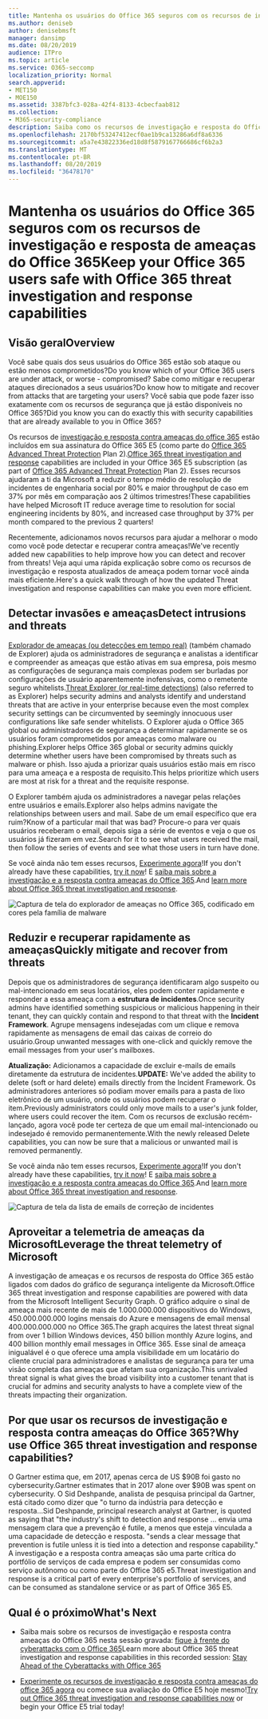 ```yaml
---
title: Mantenha os usuários do Office 365 seguros com os recursos de investigação e resposta de ameaças do Office 365
ms.author: deniseb
author: denisebmsft
manager: dansimp
ms.date: 08/20/2019
audience: ITPro
ms.topic: article
ms.service: O365-seccomp
localization_priority: Normal
search.appverid:
- MET150
- MOE150
ms.assetid: 3387bfc3-028a-42f4-8133-4cbecfaab812
ms.collection:
- M365-security-compliance
description: Saiba como os recursos de investigação e resposta do Office 365 podem ajudar sua organização a detectar invasões e ameaças, e reduzir rapidamente e recuperar contra ameaças.
ms.openlocfilehash: 2170bf53247412ecf0ae1b9ca13286a6df8a6336
ms.sourcegitcommit: a5a7e43822336ed18d8f5879167766686cf6b2a3
ms.translationtype: MT
ms.contentlocale: pt-BR
ms.lasthandoff: 08/20/2019
ms.locfileid: "36478170"
---
```

# <a name="keep-your-office-365-users-safe-with-office-365-threat-investigation-and-response-capabilities"></a><span data-ttu-id="8ad5f-103">Mantenha os usuários do Office 365 seguros com os recursos de investigação e resposta de ameaças do Office 365</span><span class="sxs-lookup"><span data-stu-id="8ad5f-103">Keep your Office 365 users safe with Office 365 threat investigation and response capabilities</span></span>

## <a name="overview"></a><span data-ttu-id="8ad5f-104">Visão geral</span><span class="sxs-lookup"><span data-stu-id="8ad5f-104">Overview</span></span>

<span data-ttu-id="8ad5f-105">Você sabe quais dos seus usuários do Office 365 estão sob ataque ou estão menos comprometidos?</span><span class="sxs-lookup"><span data-stu-id="8ad5f-105">Do you know which of your Office 365 users are under attack, or worse - compromised?</span></span> <span data-ttu-id="8ad5f-106">Sabe como mitigar e recuperar ataques direcionados a seus usuários?</span><span class="sxs-lookup"><span data-stu-id="8ad5f-106">Do know how to mitigate and recover from attacks that are targeting your users?</span></span> <span data-ttu-id="8ad5f-107">Você sabia que pode fazer isso exatamente com os recursos de segurança que já estão disponíveis no Office 365?</span><span class="sxs-lookup"><span data-stu-id="8ad5f-107">Did you know you can do exactly this with security capabilities that are already available to you in Office 365?</span></span> 
  
<span data-ttu-id="8ad5f-108">Os recursos de [investigação e resposta contra ameaças do office 365](office-365-ti.md) estão incluídos em sua assinatura do Office 365 E5 (como parte do [Office 365 Advanced Threat Protection](office-365-atp.md) Plan 2).</span><span class="sxs-lookup"><span data-stu-id="8ad5f-108">[Office 365 threat investigation and response](office-365-ti.md) capabilities are included in your Office 365 E5 subscription (as part of [Office 365 Advanced Threat Protection](office-365-atp.md) Plan 2).</span></span> <span data-ttu-id="8ad5f-109">Esses recursos ajudaram a ti da Microsoft a reduzir o tempo médio de resolução de incidentes de engenharia social por 80% e maior throughput de caso em 37% por mês em comparação aos 2 últimos trimestres!</span><span class="sxs-lookup"><span data-stu-id="8ad5f-109">These capabilities have helped Microsoft IT reduce average time to resolution for social engineering incidents by 80%, and increased case throughput by 37% per month compared to the previous 2 quarters!</span></span> 

<span data-ttu-id="8ad5f-110">Recentemente, adicionamos novos recursos para ajudar a melhorar o modo como você pode detectar e recuperar contra ameaças!</span><span class="sxs-lookup"><span data-stu-id="8ad5f-110">We've recently added new capabilities to help improve how you can detect and recover from threats!</span></span> <span data-ttu-id="8ad5f-111">Veja aqui uma rápida explicação sobre como os recursos de investigação e resposta atualizados de ameaça podem tornar você ainda mais eficiente.</span><span class="sxs-lookup"><span data-stu-id="8ad5f-111">Here's a quick walk through of how the updated Threat investigation and response capabilities can make you even more efficient.</span></span>
  
## <a name="detect-intrusions-and-threats"></a><span data-ttu-id="8ad5f-112">Detectar invasões e ameaças</span><span class="sxs-lookup"><span data-stu-id="8ad5f-112">Detect intrusions and threats</span></span>

<span data-ttu-id="8ad5f-113">[Explorador de ameaças (ou detecções em tempo real)](threat-explorer.md) (também chamado de Explorer) ajuda os administradores de segurança e analistas a identificar e compreender as ameaças que estão ativas em sua empresa, pois mesmo as configurações de segurança mais complexas podem ser burladas por configurações de usuário aparentemente inofensivas, como o remetente seguro whitelists.</span><span class="sxs-lookup"><span data-stu-id="8ad5f-113">[Threat Explorer (or real-time detections)](threat-explorer.md) (also referred to as Explorer) helps security admins and analysts identify and understand threats that are active in your enterprise because even the most complex security settings can be circumvented by seemingly innocuous user configurations like safe sender whitelists.</span></span> <span data-ttu-id="8ad5f-114">O Explorer ajuda o Office 365 global ou administradores de segurança a determinar rapidamente se os usuários foram comprometidos por ameaças como malware ou phishing.</span><span class="sxs-lookup"><span data-stu-id="8ad5f-114">Explorer helps Office 365 global or security admins quickly determine whether users have been compromised by threats such as malware or phish.</span></span> <span data-ttu-id="8ad5f-115">Isso ajuda a priorizar quais usuários estão mais em risco para uma ameaça e a resposta de requisito.</span><span class="sxs-lookup"><span data-stu-id="8ad5f-115">This helps prioritize which users are most at risk for a threat and the requisite response.</span></span> 
  
<span data-ttu-id="8ad5f-116">O Explorer também ajuda os administradores a navegar pelas relações entre usuários e emails.</span><span class="sxs-lookup"><span data-stu-id="8ad5f-116">Explorer also helps admins navigate the relationships between users and mail.</span></span> <span data-ttu-id="8ad5f-117">Sabe de um email específico que era ruim?</span><span class="sxs-lookup"><span data-stu-id="8ad5f-117">Know of a particular mail that was bad?</span></span> <span data-ttu-id="8ad5f-118">Procure-o para ver quais usuários receberam o email, depois siga a série de eventos e veja o que os usuários já fizeram em vez.</span><span class="sxs-lookup"><span data-stu-id="8ad5f-118">Search for it to see what users received the mail, then follow the series of events and see what those users in turn have done.</span></span>

<span data-ttu-id="8ad5f-119">Se você ainda não tem esses recursos, [Experimente agora](https://aka.ms/tryo365threatintel3)!</span><span class="sxs-lookup"><span data-stu-id="8ad5f-119">If you don't already have these capabilities, [try it now](https://aka.ms/tryo365threatintel3)!</span></span> <span data-ttu-id="8ad5f-120">E [saiba mais sobre a investigação e a resposta contra ameaças do Office 365](https://aka.ms/readmoreabouto365threatintel).</span><span class="sxs-lookup"><span data-stu-id="8ad5f-120">And [learn more about Office 365 threat investigation and response](https://aka.ms/readmoreabouto365threatintel).</span></span>
  
![Captura de tela do explorador de ameaças no Office 365, codificado em cores pela família de malware](media/591338dd-252a-437d-b5f2-87aa42e74b0c.png)
  
## <a name="quickly-mitigate-and-recover-from-threats"></a><span data-ttu-id="8ad5f-122">Reduzir e recuperar rapidamente as ameaças</span><span class="sxs-lookup"><span data-stu-id="8ad5f-122">Quickly mitigate and recover from threats</span></span>

<span data-ttu-id="8ad5f-123">Depois que os administradores de segurança identificaram algo suspeito ou mal-intencionado em seus locatários, eles podem conter rapidamente e responder a essa ameaça com a **estrutura de incidentes**.</span><span class="sxs-lookup"><span data-stu-id="8ad5f-123">Once security admins have identified something suspicious or malicious happening in their tenant, they can quickly contain and respond to that threat with the **Incident Framework**.</span></span> <span data-ttu-id="8ad5f-124">Agrupe mensagens indesejadas com um clique e remova rapidamente as mensagens de email das caixas de correio do usuário.</span><span class="sxs-lookup"><span data-stu-id="8ad5f-124">Group unwanted messages with one-click and quickly remove the email messages from your user's mailboxes.</span></span> 
  
 <span data-ttu-id="8ad5f-125">**Atualização:** Adicionamos a capacidade de excluir e-mails de emails diretamente da estrutura de incidentes.</span><span class="sxs-lookup"><span data-stu-id="8ad5f-125">**UPDATE:** We've added the ability to delete (soft or hard delete) emails directly from the Incident Framework.</span></span> <span data-ttu-id="8ad5f-126">Os administradores anteriores só podiam mover emails para a pasta de lixo eletrônico de um usuário, onde os usuários podem recuperar o item.</span><span class="sxs-lookup"><span data-stu-id="8ad5f-126">Previously administrators could only move mails to a user's junk folder, where users could recover the item.</span></span> <span data-ttu-id="8ad5f-127">Com os recursos de exclusão recém-lançado, agora você pode ter certeza de que um email mal-intencionado ou indesejado é removido permanentemente.</span><span class="sxs-lookup"><span data-stu-id="8ad5f-127">With the newly released Delete capabilities, you can now be sure that a malicious or unwanted mail is removed permanently.</span></span> 
  
<span data-ttu-id="8ad5f-128">Se você ainda não tem esses recursos, [Experimente agora](https://aka.ms/tryo365threatintel3)!</span><span class="sxs-lookup"><span data-stu-id="8ad5f-128">If you don't already have these capabilities, [try it now](https://aka.ms/tryo365threatintel3)!</span></span> <span data-ttu-id="8ad5f-129">E [saiba mais sobre a investigação e a resposta contra ameaças do Office 365](https://aka.ms/readmoreabouto365threatintel).</span><span class="sxs-lookup"><span data-stu-id="8ad5f-129">And [learn more about Office 365 threat investigation and response](https://aka.ms/readmoreabouto365threatintel).</span></span>
  
![Captura de tela da lista de emails de correção de incidentes](media/9d8452d3-d8d2-4b26-81f9-76396e08dd17.png)
  
## <a name="leverage-the-threat-telemetry-of-microsoft"></a><span data-ttu-id="8ad5f-131">Aproveitar a telemetria de ameaças da Microsoft</span><span class="sxs-lookup"><span data-stu-id="8ad5f-131">Leverage the threat telemetry of Microsoft</span></span>

<span data-ttu-id="8ad5f-132">A investigação de ameaças e os recursos de resposta do Office 365 estão ligados com dados do gráfico de segurança inteligente da Microsoft.</span><span class="sxs-lookup"><span data-stu-id="8ad5f-132">Office 365 threat investigation and response capabilities are powered with data from the Microsoft Intelligent Security Graph.</span></span> <span data-ttu-id="8ad5f-133">O gráfico adquire o sinal de ameaça mais recente de mais de 1.000.000.000 dispositivos do Windows, 450.000.000.000 logins mensais do Azure e mensagens de email mensal 400.000.000.000 no Office 365.</span><span class="sxs-lookup"><span data-stu-id="8ad5f-133">The graph acquires the latest threat signal from over 1 billion Windows devices, 450 billion monthly Azure logins, and 400 billion monthly email messages in Office 365.</span></span> <span data-ttu-id="8ad5f-134">Esse sinal de ameaça inigualável é o que oferece uma ampla visibilidade em um locatário do cliente crucial para administradores e analistas de segurança para ter uma visão completa das ameaças que afetam sua organização.</span><span class="sxs-lookup"><span data-stu-id="8ad5f-134">This unrivaled threat signal is what gives the broad visibility into a customer tenant that is crucial for admins and security analysts to have a complete view of the threats impacting their organization.</span></span> 
  
## <a name="why-use-office-365-threat-investigation-and-response-capabilities"></a><span data-ttu-id="8ad5f-135">Por que usar os recursos de investigação e resposta contra ameaças do Office 365?</span><span class="sxs-lookup"><span data-stu-id="8ad5f-135">Why use Office 365 threat investigation and response capabilities?</span></span>

<span data-ttu-id="8ad5f-136">O Gartner estima que, em 2017, apenas cerca de US $90B foi gasto no cybersecurity.</span><span class="sxs-lookup"><span data-stu-id="8ad5f-136">Gartner estimates that in 2017 alone over $90B was spent on cybersecurity.</span></span> <span data-ttu-id="8ad5f-137">O Sid Deshpande, analista de pesquisa principal da Gartner, está citado como dizer que "o turno da indústria para detecção e resposta...</span><span class="sxs-lookup"><span data-stu-id="8ad5f-137">Sid Deshpande, principal research analyst at Gartner, is quoted as saying that "the industry's shift to detection and response …</span></span> <span data-ttu-id="8ad5f-138">envia uma mensagem clara que a prevenção é futile, a menos que esteja vinculada a uma capacidade de detecção e resposta. "</span><span class="sxs-lookup"><span data-stu-id="8ad5f-138">sends a clear message that prevention is futile unless it is tied into a detection and response capability."</span></span> <span data-ttu-id="8ad5f-139">A investigação e a resposta contra ameaças são uma parte crítica do portfólio de serviços de cada empresa e podem ser consumidas como serviço autônomo ou como parte do Office 365 e5.</span><span class="sxs-lookup"><span data-stu-id="8ad5f-139">Threat investigation and response is a critical part of every enterprise's portfolio of services, and can be consumed as standalone service or as part of Office 365 E5.</span></span>
  
## <a name="whats-next"></a><span data-ttu-id="8ad5f-140">Qual é o próximo</span><span class="sxs-lookup"><span data-stu-id="8ad5f-140">What's Next</span></span>

- <span data-ttu-id="8ad5f-141">Saiba mais sobre os recursos de investigação e resposta contra ameaças do Office 365 nesta sessão gravada: [fique à frente do cyberattacks com o Office 365](https://myignite.microsoft.com/videos/53723)</span><span class="sxs-lookup"><span data-stu-id="8ad5f-141">Learn more about Office 365 threat investigation and response capabilities  in this recorded session: [Stay Ahead of the Cyberattacks with Office 365](https://myignite.microsoft.com/videos/53723)</span></span>
    
- <span data-ttu-id="8ad5f-142">[Experimente os recursos de investigação e resposta contra ameaças do office 365 agora](https://aka.ms/tryo365threatintel3) ou comece sua avaliação do Office E5 hoje mesmo!</span><span class="sxs-lookup"><span data-stu-id="8ad5f-142">[Try out Office 365 threat investigation and response capabilities now](https://aka.ms/tryo365threatintel3) or begin your Office E5 trial today!</span></span> 
    

